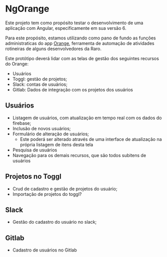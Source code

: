 # NgOrange

Este projeto tem como propósito testar o desenvolvimento de uma aplicação com Angular, especificamente em sua versão 6.

Para este propósito, estamos utilizando como pano de fundo as funções administraticas do app [Orange](https://git.rarolabs.com.br/paulo/orange), ferramenta de automação de atividades rotineiras de alguns desenvolvedores da Raro.

Este protótipo deverá lidar com as telas de gestão dos seguintes recursos do Orange:
- Usuários
- Toggl: gestão de projetos;
- Slack: contas de usuários;
- Gitlab: Dados de integração com os projetos dos usuários

## Usuários
- Listagem de usuários, com atualização em tempo real com os dados do firebase;
- Inclusão de novos usuários;
- Formulário de alteração de usuários;
  - Este poderá ser alterado através de uma interface de atualização na própria listagem de itens desta tela
- Pesquisa de usuários
- Navegação para os demais recursos, que são todos subitens de usuários

## Projetos no Toggl
- Crud de cadastro e gestão de projetos do usuário;
- Importação de projetos do toggl?

## Slack
- Gestão do cadastro do usuário no slack;

## Gitlab
- Cadastro de usuários no Gitlab
